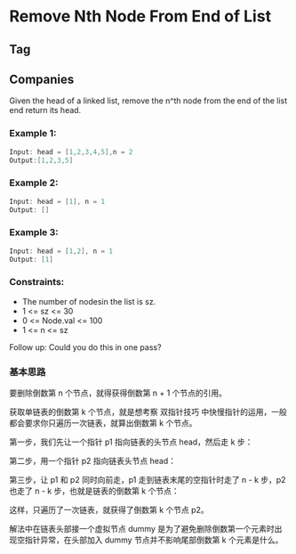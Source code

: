 # Remove Nth Node From End of List

## Tag

## Companies

Given the head of a linked list, remove the n^th node from the end of the list end return its head.

### Example 1:

```go
Input: head = [1,2,3,4,5],n = 2
Output:[1,2,3,5]
```

### Example 2:

```go
Input: head = [1], n = 1
Output: []
```

### Example 3:

```go
Input: head = [1,2], n = 1
Output: [1]
```

### Constraints:
- The number of nodesin the list is sz.
- 1 <= sz <= 30
- 0 <= Node.val <= 100
- 1 <= n <= sz

Follow up: Could you do this in one pass?

### 基本思路

要删除倒数第 n 个节点，就得获得倒数第 n + 1 个节点的引用。

获取单链表的倒数第 k 个节点，就是想考察 双指针技巧 中快慢指针的运用，一般都会要求你只遍历一次链表，就算出倒数第 k 个节点。

第一步，我们先让一个指针 p1 指向链表的头节点 head，然后走 k 步：

第二步，用一个指针 p2 指向链表头节点 head：

第三步，让 p1 和 p2 同时向前走，p1 走到链表末尾的空指针时走了 n - k 步，p2 也走了 n - k 步，也就是链表的倒数第 k 个节点：

这样，只遍历了一次链表，就获得了倒数第 k 个节点 p2。

解法中在链表头部接一个虚拟节点 dummy 是为了避免删除倒数第一个元素时出现空指针异常，在头部加入 dummy 节点并不影响尾部倒数第 k 个元素是什么。